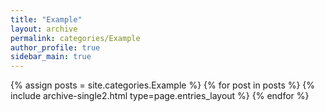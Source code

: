 ```yaml
---
title: "Example"
layout: archive
permalink: categories/Example
author_profile: true
sidebar_main: true
---
```


<!-- 공백이 포함되어 있는 카테고리 이름의 경우 site.categories['a b c'] 이런식으로! -->

{% assign posts = site.categories.Example %}
{% for post in posts %} {% include archive-single2.html type=page.entries_layout %} {% endfor %}
